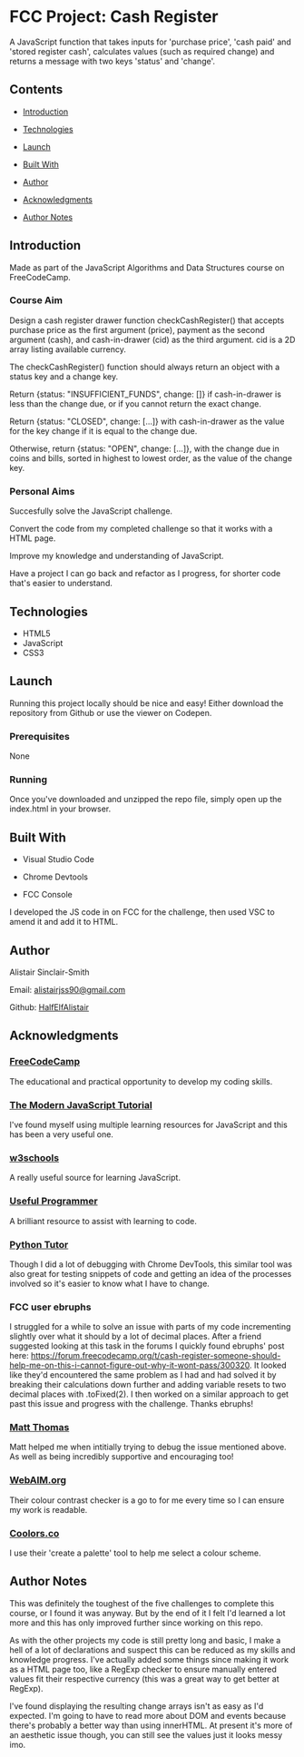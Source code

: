 # FCC Project: Cash Register

A JavaScript function that takes inputs for 'purchase price', 'cash paid' and 'stored register cash', calculates values (such as required change) and returns a message with two keys 'status' and 'change'.

## Contents

- [Introduction](#Introduction)

- [Technologies](#Technologies)

- [Launch](#Launch)

- [Built With](#Built-With)

- [Author](#Author)

- [Acknowledgments](#Acknowledgments)

- [Author Notes](#Author-Notes)


## Introduction

Made as part of the JavaScript Algorithms and Data Structures course on FreeCodeCamp.

### Course Aim

Design a cash register drawer function checkCashRegister() that accepts purchase price as the first argument (price), payment as the second argument (cash), and cash-in-drawer (cid) as the third argument. cid is a 2D array listing available currency.

The checkCashRegister() function should always return an object with a status key and a change key.

Return {status: "INSUFFICIENT_FUNDS", change: []} if cash-in-drawer is less than the change due, or if you cannot return the exact change.

Return {status: "CLOSED", change: [...]} with cash-in-drawer as the value for the key change if it is equal to the change due.

Otherwise, return {status: "OPEN", change: [...]}, with the change due in coins and bills, sorted in highest to lowest order, as the value of the change key.


### Personal Aims

Succesfully solve the JavaScript challenge.

Convert the code from my completed challenge so that it works with a HTML page.

Improve my knowledge and understanding of JavaScript.

Have a project I can go back and refactor as I progress, for shorter code that's easier to understand.


## Technologies

- HTML5
- JavaScript
- CSS3

## Launch

Running this project locally should be nice and easy! Either download the repository from Github or use the viewer on Codepen.

### Prerequisites

None

### Running

Once you've downloaded and unzipped the repo file, simply open up the index.html in your browser.


## Built With

- Visual Studio Code

- Chrome Devtools

- FCC Console

I developed the JS code in on FCC for the challenge, then used VSC to amend it and add it to HTML.

## Author

Alistair Sinclair-Smith

Email: [alistairjss90@gmail.com](alistairjss90@gmail.com)

Github: [HalfElfAlistair](https://github.com/HalfElfAlistair)


## Acknowledgments

### [FreeCodeCamp](https://www.freecodecamp.org/)
The educational and practical opportunity to develop my coding skills.

### [The Modern JavaScript Tutorial](https://javascript.info/)
I've found myself using multiple learning resources for JavaScript and this has been a very useful one.

### [w3schools](https://www.w3schools.com/)
A really useful source for learning JavaScript.

### [Useful Programmer](https://www.youtube.com/channel/UCAocVBB14ixYUfdhKaSrvNQ)
A brilliant resource to assist with learning to code.

### [Python Tutor](http://pythontutor.com/)
Though I did a lot of debugging with Chrome DevTools, this similar tool was also great for testing snippets of code and getting an idea of the processes involved so it's easier to know what I have to change.

### FCC user ebruphs
I struggled for a while to solve an issue with parts of my code incrementing slightly over what it should by a lot of decimal places. After a friend suggested looking at this task in the forums I quickly found ebruphs' post here: https://forum.freecodecamp.org/t/cash-register-someone-should-help-me-on-this-i-cannot-figure-out-why-it-wont-pass/300320. It looked like they'd encountered the same problem as I had and had solved it by breaking their calculations down further and adding variable resets to two decimal places with .toFixed(2). I then worked on a similar approach to get past this issue and progress with the challenge. Thanks ebruphs!

### [Matt Thomas](https://insidae.com/)
Matt helped me when intitially trying to debug the issue mentioned above. As well as being incredibly supportive and encouraging too!

### [WebAIM.org](https://webaim.org/)
Their colour contrast checker is a go to for me every time so I can ensure my work is readable.

### [Coolors.co](https://coolors.co/)
I use their 'create a palette' tool to help me select a colour scheme.


## Author Notes

This was definitely the toughest of the five challenges to complete this course, or I found it was anyway. But by the end of it I felt I'd learned a lot more and this has only improved further since working on this repo.

As with the other projects my code is still pretty long and basic, I make a hell of a lot of declarations and suspect this can be reduced as my skills and knowledge progress. I've actually added some things since making it work as a HTML page too, like a RegExp checker to ensure manually entered values fit their respective currency (this was a great way to get better at RegExp).

I've found displaying the resulting change arrays isn't as easy as I'd expected. I'm going to have to read more about DOM and events because there's probably a better way than using innerHTML. At present it's more of an aesthetic issue though, you can still see the values just it looks messy imo.